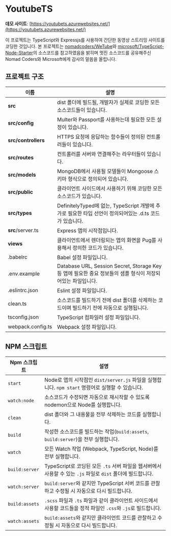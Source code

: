 # YoutubeTS

**데모 사이트**: [https://youtubets.azurewebsites.net/](https://youtubets.azurewebsites.net/)

이 프로젝트는 TypeScript와 Expressjs를 사용하여 간단한 동영상 스트리밍 사이트를 코딩한 것입니다. 본 프로젝트는 [nomadcoders/WeTube](https://github.com/nomadcoders/WeTube)와 [microsoft/TypeScript-Node-Starter](https://github.com/microsoft/TypeScript-Node-Starter)의 소스코드를 참고하였음을 밝히며 멋진 소스코드를 공유해주신 Nomad Coders와 Microsoft에게 감사의 말씀을 올립니다.

## 프로젝트 구조

| 이름                | 설명                                                                                                        |
| ------------------- | ----------------------------------------------------------------------------------------------------------- |
| **src**             | dist 폴더에 빌드될, 개발자가 실제로 코딩한 모든 소스코드들이 있습니다.                                      |
| **src/config**      | Multer와 Passport를 사용하는데 필요한 모든 설정이 있습니다.                                                 |
| **src/controllers** | HTTPS 요청에 응답하는 함수들이 정의된 컨트롤러들이 있습니다.                                                |
| **src/routes**      | 컨트롤러를 서버와 연결해주는 라우터들이 있습니다.                                                           |
| **src/models**      | MongoDB에서 사용될 모델들이 Mongoose 스키마 형식으로 정의되어 있습니다.                                     |
| **src/public**      | 클라이언트 사이드에서 사용하기 위해 코딩한 모든 소스코드가 있습니다.                                        |
| **src/types**       | DefinitelyTyped에 없는, TypeScript 개발에 추가로 필요한 타입 선언이 정의되어있는 .d.ts 코드가 있습니다.     |
| **src**/server.ts   | Express 앱의 시작점입니다.                                                                                  |
| **views**           | 클라이언트에서 렌더링되는 앱의 화면을 Pug를 사용해서 정의한 코드가 있습니다.                                |
| .babelrc            | Babel 설정 파일입니다.                                                                                      |
| .env.example        | Database URL, Session Secret, Storage Key 등 앱에 필요한 중요 정보들의 샘플 형식이 저장되어있는 파일입니다. |
| .eslintrc.json      | Eslint 설정 파일입니다.                                                                                     |
| clean.ts           | 소스코드를 빌드하기 전에 dist 폴더를 삭제하는 코드이며 빌드하기 전에 자동으로 실행됩니다.                   |
| tsconfig.json      | TypeScript 컴파일러 설정 파일입니다.                                                                        |
| webpack.config.ts  | Webpack 설정 파일입니다.                                                                                    |

## NPM 스크립트

| Npm 스크립트   | 설명                                                                                                            |
| -------------- | --------------------------------------------------------------------------------------------------------------- |
| `start`        | Node로 앱의 시작점인 `dist/server.js` 파일을 실행합니다. `npm start` 명령어로 실행할 수 있습니다.               |
| `watch:node`   | 소스코드가 수정되면 자동으로 재시작할 수 있도록 nodemon으로 Node를 실행합니다.                                  |
| `clean`        | dist 폴더와 그 내용물을 전부 삭제하는 코드를 실행합니다.                                                        |
| `build`        | 작성한 소스코드를 빌드하는 작업(`build:assets`, `build:server`)을 전부 실행합니다.                              |
| `watch`        | 모든 Watch 작업 (Webpack, TypeScript, Node)를 전부 실행합니다.                                                  |
| `build:server` | TypeScript로 코딩된 모든 `.ts` 서버 파일을 웹서버에서 사용할 수 있는 `.js` 파일로 `dist` 폴더에 빌드합니다.     |
| `watch:server` | `build:server`와 같지만 TypeScript 서버 코드를 관찰하고 수정될 시 자동으로 다시 빌드합니다.                     |
| `build:assets` | `.scss` 파일과 `.ts` 파일과 같이 클라이언트 사이드에서 사용할 코드들을 정적 파일인 `.css`와 `.js`로 빌드합니다. |
| `watch:assets` | `build:assets`와 같지만 클라이언트 코드를 관찰하고 수정될 시 자동으로 다시 빌드합니다.                          |
